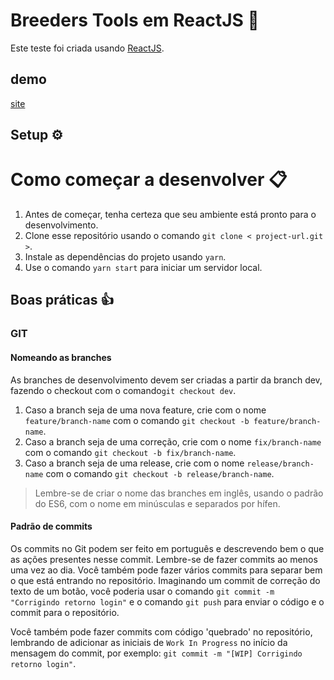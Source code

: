 # Breeders Tools em ReactJS :rocket:

Este teste foi criada usando [ReactJS](https://pt-br.reactjs.org/).

## demo

[site](https://breeders-tools.vercel.app/)

## Setup :gear:

# Como começar a desenvolver :clipboard:

1. Antes de começar, tenha certeza que seu ambiente está pronto para o desenvolvimento.
2. Clone esse repositório usando o comando `git clone < project-url.git >`.
3. Instale as dependências do projeto usando `yarn`.
4. Use o comando `yarn start` para iniciar um servidor local.

## Boas práticas :thumbsup:

### GIT

#### Nomeando as branches

As branches de desenvolvimento devem ser criadas a partir da branch dev, fazendo o checkout com o comando`git checkout dev`.

1. Caso a branch seja de uma nova feature, crie com o nome `feature/branch-name` com o comando `git checkout -b feature/branch-name`.
2. Caso a branch seja de uma correção, crie com o nome `fix/branch-name` com o comando `git checkout -b fix/branch-name`.
3. Caso a branch seja de uma release, crie com o nome `release/branch-name` com o comando `git checkout -b release/branch-name`.

> Lembre-se de criar o nome das branches em inglês, usando o padrão do ES6, com o nome em minúsculas e separados por hífen.

#### Padrão de commits

Os commits no Git podem ser feito em português e descrevendo bem o que as ações presentes nesse commit. Lembre-se de fazer commits ao menos uma vez ao dia. Você também pode fazer vários commits para separar bem o que está entrando no repositório. Imaginando um commit de correção do texto de um botão, você poderia usar o comando `git commit -m "Corrigindo retorno login"` e o comando `git push` para enviar o código e o commit para o repositório.

Você também pode fazer commits com código 'quebrado' no repositório, lembrando de adicionar as iniciais de `Work In Progress` no início da mensagem do commit, por exemplo: `git commit -m "[WIP] Corrigindo retorno login"`.
